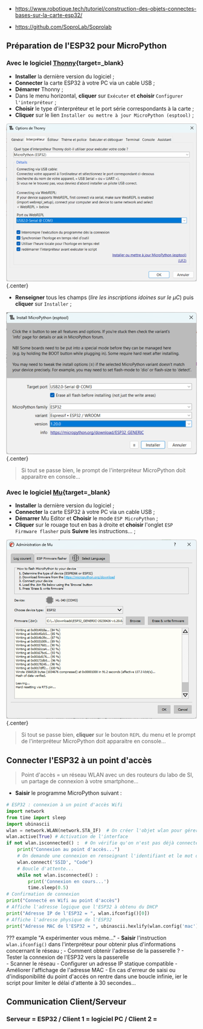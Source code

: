 
- <https://www.robotique.tech/tutoriel/construction-des-objets-connectes-bases-sur-la-carte-esp32/>

- <https://github.com/SoproLab/Soprolab>

<!-- 
- https://www.youtube.com/@christianducros/videos
- https://github.com/christianDUCROS -->



## Préparation de l'ESP32 pour MicroPython

### Avec le logiciel [Thonny](https://thonny.org){target=_blank}

- **Installer** la dernière version du logiciel ;
- **Connecter** la carte ESP32 à votre PC via un cable USB ;
- **Démarrer** Thonny ;
- Dans le menu horizontal, **cliquer** sur `Exécuter` et **choisir** `Configurer l'interpréteur` ;
- **Choisir** le type d'interpréteur et le port série correspondants à la carte ;
- **Cliquer** sur le lien `Installer ou mettre à jour MicroPython (esptool)` ;

![ESP32_Flash_Thonny_01](./images/ESP32_Flash_Thonny_01.png){.center}

- **Renseigner** tous les champs (*lire les inscriptions idoines sur le µC*) puis **cliquer** sur `Installer` ;

![ESP32_Flash_Thonny_02](./images/ESP32_Flash_Thonny_02.png){.center}

> Si tout se passe bien, le prompt de l'interpréteur MicroPython doit apparaitre en console...

### Avec le logiciel [Mu](https://codewith.mu/en/download){target=_blank}

- **Installer** la dernière version du logiciel ;
- **Connecter** la carte ESP32 à votre PC via un cable USB ;
- **Démarrer** Mu Editor  et **Choisir** le mode `ESP MicroPython` ;
- **Cliquer** sur le rouage tout en bas à droite et **choisir** l'onglet `ESP Firmware flasher` puis **Suivre** les instructions...  ;

![ESP32_Flash_Mu](./images/ESP32_Flash_Mu.png){.center}

> Si tout se passe bien, **cliquer** sur le bouton `REPL` du menu et le prompt de l'interpréteur MicroPython doit apparaitre en console...

## Connecter l'ESP32 à un point d'accès

> Point d'accès = un réseau WLAN avec un des routeurs du labo de SI, un partage de connexion à votre smartphone...

- **Saisir** le programme MicroPython suivant :
```Python
# ESP32 : connexion à un point d'accès Wifi
import network
from time import sleep
import ubinascii
wlan = network.WLAN(network.STA_IF)  # On créer l'objet wlan pour gérer la connexion
wlan.active(True) # Activation de l'interface
if not wlan.isconnected() :  # On vérifie qu'on n'est pas déjà connecté
    print("Connexion au point d'accès...")
    # On demande une connexion en renseignant l'identifiant et le mot de passe du point d'accès
    wlan.connect('SSID', "Code")
    # Boucle d'attente...
    while not wlan.isconnected() :
        print('Connexion en cours...')
        time.sleep(0.5)
# Confirmation de connexion
print("Connecté en Wifi au point d'accès")
# Affiche l'adresse logique que l'ESP32 à obtenu du DHCP
print("Adresse IP de l'ESP32 = ", wlan.ifconfig()[0])
# Affiche l'adresse physique de l'ESP32
print("Adresse MAC de l'ESP32 = ", ubinascii.hexlify(wlan.config('mac')).decode('utf-8'))
```

<!-- ```Python
import network
import time
import ubinascii
wlan = network.WLAN(network.STA_IF)  # On créer l'objet wlan pour gérer la connexion
wlan.active(True) # Activation de l'interface
if not wlan.isconnected() :  # On vérifie qu'on n'est pas déjà connecté
    print("Connexion au point d'accès...")
    # On demande une connexion au point d'accès
    wlan.connect('WIFI_SI2', 'wifisi02')
    # Boucle d'attente...
    while not wlan.isconnected() :
        print('Connexion en cours...')
        time.sleep(0.5)
# Confirmation de connexion
print("Connecté en Wifi au point d'accès")
# Affiche l'IPV4 que l'ESP32 à obtenu du DHCP
print("Adresse IP de l'ESP32 = ", wlan.ifconfig()[0])
# Affiche l'adresse MAC de l'ESP32
print("Adresse MAC de l'ESP32 = ", ubinascii.hexlify(wlan.config('mac')).decode('utf-8'))
``` -->


??? example "A expérimenter vous même..."
    - **Saisir** l'instruction `wlan.ifconfig()` dans l'interpréteur pour obtenir plus d'informations concernant le réseau ;
    - Comment obtenir l'adresse de la passerelle ?
    - Tester la connexion de l'ESP32 vers la passerelle    
    - Scanner le réseau
    - Configurer un adresse IP statique compatible
    - Améliorer l'affichage de l'adresse MAC
    - En cas d'erreur de saisi ou d'indisponibilité du point d'accès on rentre dans une boucle infinie, ier le script pour limiter le délai d'attente à 30 secondes...

## Communication Client/Serveur

### Serveur = ESP32 / Client 1 = logiciel PC / Client 2 = 

    



